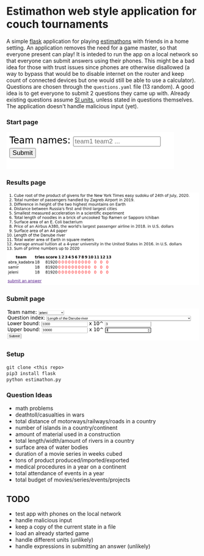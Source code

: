 # Estimathon web style application for couch tournaments

A simple [flask](https://flask.palletsprojects.com/en/1.1.x/) application for playing [estimathons](https://estimathon.com/) with friends in a home setting.
An application removes the need for a game master, so that everyone present can play!
It is inteded to run the app on a local network so that everyone can submit answers using their phones.
This might be a bad idea for those with trust issues since phones are otherwise disallowed (a way to bypass that would be to disable internet on the router and keep count of connected devices but one would still be able to use a calculator).
Questions are chosen through the `questions.yaml` file (13 random).
A good idea is to get everyone to submit 2 questions they came up with.
Already existing questions assume [SI units](https://en.wikipedia.org/wiki/International_System_of_Units), unless stated in questions themselves.
The application doesn't handle malicious input (yet).

### Start page

![estimathon.png](./img/estimathon.png)

### Results page

![results.png](./img/results.png)

### Submit page

![submit.png](./img/submit.png)

### Setup

```
git clone <this repo>
pip3 install flask
python estimathon.py
```

### Question Ideas

- math problems
- deathtoll/casualties in wars
- total distance of motorways/railways/roads in a country
- number of islands in a country/continent
- amount of material used in a construction
- total length/width/amount of rivers in a country
- surface area of water bodies
- duration of a movie series in weeks cubed
- tons of product produced/imported/exported
- medical procedures in a year on a continent
- total attendance of events in a year
- total budget of movies/series/events/projects


## TODO

- test app with phones on the local network
- handle malicious input
- keep a copy of the current state in a file
- load an already started game
- handle different units (unlikely)
- handle expressions in submitting an answer (unlikely)
